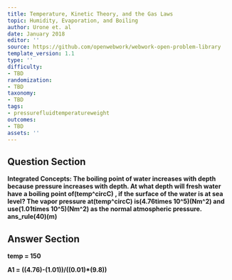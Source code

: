 ```yaml
---
title: Temperature, Kinetic Theory, and the Gas Laws
topic: Humidity, Evaporation, and Boiling
author: Urone et. al
date: January 2018
editor: ''
source: https://github.com/openwebwork/webwork-open-problem-library
template_version: 1.1
type: ''
difficulty:
- TBD
randomization:
- TBD
taxonomy:
- TBD
tags:
- pressurefluidtemperatureweight
outcomes:
- TBD
assets: ''
---
```


## Question Section 

<b>
<b>Integrated Concepts:<b> The boiling point of water increases with depth because pressure increases with depth. At what depth will fresh water have a boiling point of(temp^circC) , if the surface of the water is at sea level? The vapor pressure at(temp^circC) is(4.76times 10^5)(Nm^2) and use(1.01times 10^5)(Nm^2) as the normal atmospheric pressure.
ans_rule(40)(m)



## Answer Section

temp = 150

A1 = ((4.76)-(1.01))/((0.01)*(9.8))